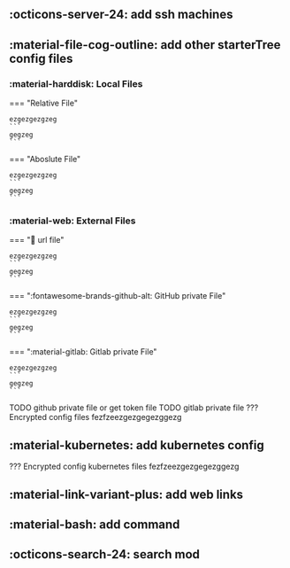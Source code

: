 ## :octicons-server-24: add ssh machines
## :material-file-cog-outline: add other starterTree config files
### :material-harddisk: Local Files
    
=== "Relative File"

    ezgezgezgzeg
    ``` 
    gegzeg
    ```
=== "Aboslute File"

    ezgezgezgzeg
    ``` 
    gegzeg
    ```
        
### :material-web: External Files

=== ":link: url file"

    ezgezgezgzeg
    ``` 
    gegzeg
    ```
=== ":fontawesome-brands-github-alt: GitHub private File"

    ezgezgezgzeg
    ``` 
    gegzeg
    ```        
=== ":material-gitlab: Gitlab private File"

    ezgezgezgzeg
    ``` 
    gegzeg
    ```        

TODO github private file 
    or get token file
TODO gitlab private file
??? Encrypted config files
    fezfzeezgezgegezggezg
## :material-kubernetes: add kubernetes config
??? Encrypted config kubernetes files
    fezfzeezgezgegezggezg
## :material-link-variant-plus: add web links
## :material-bash: add command
## :octicons-search-24: search mod

